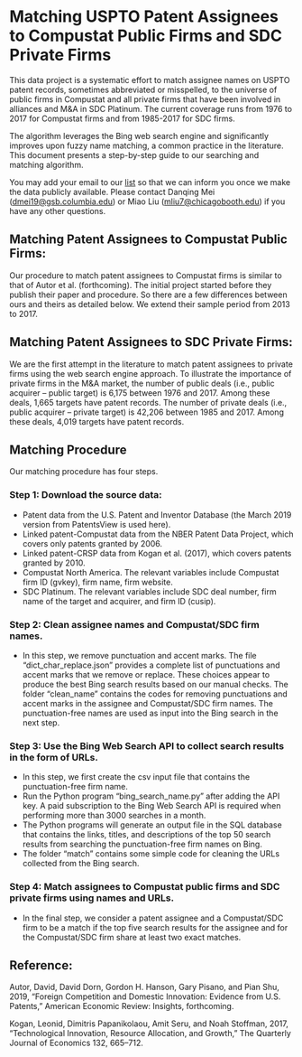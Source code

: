# Matching USPTO Patent Assignees to Compustat Public Firms and SDC Private Firms

This data project is a systematic effort to match assignee names on USPTO patent records, sometimes abbreviated or misspelled, to the universe of public firms in Compustat and all private firms that have been involved in alliances and M&A in SDC Platinum. The current coverage runs from 1976 to 2017 for Compustat firms and from 1985-2017 for SDC firms. 

The algorithm leverages the Bing web search engine and significantly improves upon fuzzy name matching, a common practice in the literature. This document presents a step-by-step guide to our searching and matching algorithm.

You may add your email to our [list](https://forms.gle/1ABK6WZk36n9Ye9p9) so that we can inform you once we make the data publicly available. Please contact Danqing Mei (dmei19@gsb.columbia.edu) or Miao Liu (mliu7@chicagobooth.edu) if you have any other questions.

## Matching Patent Assignees to Compustat Public Firms: 
Our procedure to match patent assignees to Compustat firms is similar to that of Autor et al. (forthcoming). The initial project started before they publish their paper and procedure. So there are a few differences between ours and theirs as detailed below. We extend their sample period from 2013 to 2017. 


## Matching Patent Assignees to SDC Private Firms: 
We are the first attempt in the literature to match patent assignees to private firms using the web search engine approach. To illustrate the importance of private firms in the M&A market, the number of public deals (i.e., public acquirer – public target) is 6,175 between 1976 and 2017. Among these deals, 1,665 targets have patent records. The number of private deals (i.e., public acquirer – private target) is 42,206 between 1985 and 2017. Among these deals, 4,019 targets have patent records.

## Matching Procedure
Our matching procedure has four steps.

### Step 1: Download the source data:
- Patent data from the U.S. Patent and Inventor Database (the March 2019 version from PatentsView is used here).
- Linked patent-Compustat data from the NBER Patent Data Project, which covers only patents granted by 2006.
- Linked patent-CRSP data from Kogan et al. (2017), which covers patents granted by 2010.
- Compustat North America. The relevant variables include Compustat firm ID (gvkey), firm name, firm website.
- SDC Platinum. The relevant variables include SDC deal number, firm name of the target and acquirer, and firm ID (cusip).

### Step 2: Clean assignee names and Compustat/SDC firm names.
- In this step, we remove punctuation and accent marks. The file “dict_char_replace.json” provides a complete list of punctuations and accent marks that we remove or replace. These choices appear to produce the best Bing search results based on our manual checks. The folder “clean_name” contains the codes for removing punctuations and accent marks in the assignee and Compustat/SDC firm names. The punctuation-free names are used as input into the Bing search in the next step.

### Step 3: Use the Bing Web Search API to collect search results in the form of URLs.
- In this step, we first create the csv input file that contains the punctuation-free firm name.
- Run the Python program “bing_search_name.py” after adding the API key. A paid subscription to the Bing Web Search API is required when performing more than 3000 searches in a month. 
- The Python programs will generate an output file in the SQL database that contains the links, titles, and descriptions of the top 50 search results from searching the punctuation-free firm names on Bing. 
- The folder “match” contains some simple code for cleaning the URLs collected from the Bing search.

### Step 4: Match assignees to Compustat public firms and SDC private firms using names and URLs.
- In the final step, we consider a patent assignee and a Compustat/SDC firm to be a match if the top five search results for the assignee and for the Compustat/SDC firm share at least two exact matches.

## Reference:
Autor, David, David Dorn, Gordon H. Hanson, Gary Pisano, and Pian Shu, 2019, “Foreign Competition and Domestic Innovation: Evidence from U.S. Patents,” American Economic Review: Insights, forthcoming.

Kogan, Leonid, Dimitris Papanikolaou, Amit Seru, and Noah Stoffman, 2017, “Technological Innovation, Resource Allocation, and Growth,” The Quarterly Journal of Economics 132, 665–712.
